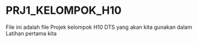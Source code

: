 # PRJ1_KELOMPOK_H10
File ini adalah file Projek kelompok H10 DTS yang akan kita gunakan dalam Latihan pertama kita

  
